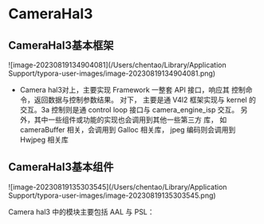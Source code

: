 # CameraHal3

## CameraHal3基本框架

![image-20230819134904081](/Users/chentao/Library/Application Support/typora-user-images/image-20230819134904081.png)

- Camera hal3对上，主要实现 Framework 一整套 API 接口，响应其 控制命令，返回数据与控制参数结果。 对下， 主要是通 V4l2 框架实现与 kernel 的交互。3a 控制则是通 control loop 接口与 camera_engine_isp 交互。 另外，其中一些组件或功能的实现也会调用到其他一些第三方 库， 如 cameraBuffer 相关，会调用到 Galloc 相关库， jpeg 编码则会调用到 Hwjpeg 相关库

## CameraHal3基本组件

![image-20230819135303545](/Users/chentao/Library/Application Support/typora-user-images/image-20230819135303545.png)

Camera hal3 中的模块主要包括 AAL 与 PSL：

